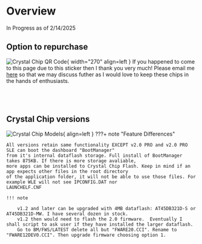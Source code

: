 # Overview

In Progress as of 2/14/2025

## Option to repurchase
![Crystal Chip QR Code](https://ps2modchiptutorials.com/crystal-chips/Crystal_Chip_QR_Code.png){ width="270" align=left }
If you happened to come to this page due 
to this sticker then I thank you very much! 
Please email me [here](mailto:info@ps2modchiptutorials.com) so that 
we may discuss futher as I would love to keep these
chips in the hands of enthusiasts.
<br>
<br>
<br>
<br>  

## Crystal Chip versions
    
![Crystal Chip Models](https://ps2modchiptutorials.com/crystal-chips/cc-site-backup/img/cc_hw_history.gif){ align=left }
???+ note "Feature Differences"
    
    All versions retain same functionality EXCEPT v2.0 PRO and v2.0 PRO SLE can boot the dashboard "BootManager"
    from it's internal dataflash storage. Full install of BootManager takes 875KB. If there is more storage avaliable,
    more apps can be installed to Crystal Chip Flash. Keep in mind if an app expects other files in the root directory
    of the application folder, it will not be able to use those files. For example WLE will not see IPCONFIG.DAT nor 
    LAUNCHELF.CNF

    !!! note
        
        v1.2 and later can be upgraded with 4MB dataflash: AT45DB321D-S or AT45DB321D-MW. I have several dozen in stock.
        v1.2 then would need to flash the 2.0 firmware.  Eventually I shall script to ask user if they have installed the larger dataflash.
        Go to BM/FWS/LATEST delete all but "FWARE20.CCI". Rename to "FWARE12DEV0.CCI". Then upgrade firmware choosing option 1.

